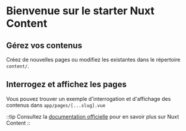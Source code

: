 # Bienvenue sur le starter Nuxt Content

## Gérez vos contenus

Créez de nouvelles pages ou modifiez les existantes dans le répertoire `content/`.

## Interrogez et affichez les pages

Vous pouvez trouver un exemple d'interrogation et d'affichage des contenus dans `app/pages/[...slug].vue`

::tip
Consultez la [documentation officielle][docs] pour en savoir plus sur Nuxt Content
::

[docs]: https://content3.nuxt.dev

